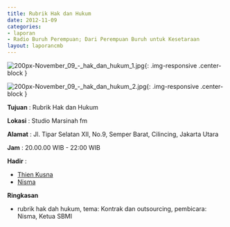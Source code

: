 ```yaml
---
title: Rubrik Hak dan Hukum 
date: 2012-11-09
categories:
- laporan
- Radio Buruh Perempuan; Dari Perempuan Buruh untuk Kesetaraan
layout: laporancmb
---
```



![200px-November_09_-_hak_dan_hukum_1.jpg](/uploads/200px-November_09_-_hak_dan_hukum_1.jpg){: .img-responsive .center-block }

![200px-November_09_-_hak_dan_hukum_2.jpg](/uploads/200px-November_09_-_hak_dan_hukum_2.jpg){: .img-responsive .center-block }


**Tujuan** : Rubrik Hak dan Hukum 

**Lokasi** : Studio Marsinah fm 

**Alamat** : Jl. Tipar Selatan XII, No.9, Semper Barat, Cilincing, Jakarta Utara 

**Jam** : 20.00.00 WIB - 22:00 WIB 

**Hadir** :
* [Thien Kusna](http://wiki.ciptamedia.org/wiki/Thien_Kusna)
* [Nisma](http://wiki.ciptamedia.org/wiki/Nisma)

**Ringkasan**  
* rubrik hak dah hukum, tema: Kontrak dan outsourcing, pembicara: Nisma, Ketua SBMI

